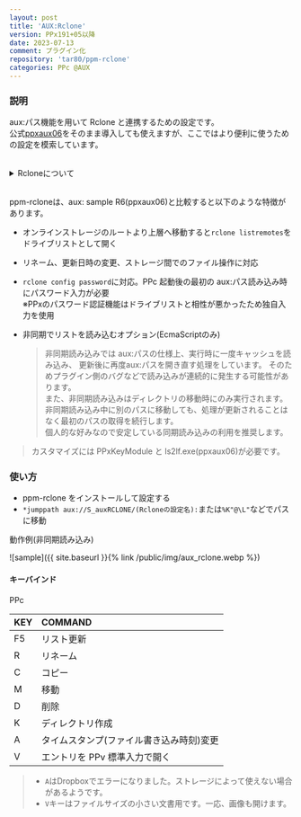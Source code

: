 ```yaml
---
layout: post
title: 'AUX:Rclone'
version: PPx191+05以降
date: 2023-07-13
comment: プラグイン化
repository: 'tar80/ppm-rclone'
categories: PPc @AUX
---
```


### 説明

aux:パス機能を用いて Rclone と連携するための設定です。  
公式[ppxaux06](http://toro.d.dooo.jp/slppx.html#ppxaux)をそのまま導入しても使えますが、ここではより便利に使うための設定を模索しています。

<BR>
<details><summary>Rcloneについて</summary><div>
  <ul>
    <li>Rcloneはオンラインストレージを操作するためのコマンドラインツールです。  
    有名どころのサービスは概ね対応していて、onedriveもgdriveもdropboxもamazon_S3も
    専用のアプリケーションは必要とせず、マウントする必要も無く、同様の操作で扱えます。
    </li>
    <li>通常%userprofile%\.config\rcloneに作られる設定ファイルはトークンなどがそのまま書き出されますが、
    パスワードを設定して暗号化することもできます。
    </li>
  </ul>
</div></details>
<BR>

ppm-rcloneは、aux: sample R6(ppxaux06)と比較すると以下のような特徴があります。

- オンラインストレージのルートより上層へ移動すると`rclone listremotes`をドライブリストとして開く
- リネーム、更新日時の変更、ストレージ間でのファイル操作に対応
- `rclone config password`に対応。PPc 起動後の最初の aux:パス読み込み時にパスワード入力が必要  
    ※PPxのパスワード認証機能はドライブリストと相性が悪かったため独自入力を使用
- 非同期でリストを読み込むオプション(EcmaScriptのみ)

  > 非同期読み込みでは aux:パスの仕様上、実行時に一度キャッシュを読み込み、
  > 更新後に再度aux:パスを開き直す処理をしています。
  > そのためプラグイン側のバグなどで読み込みが連続的に発生する可能性があります。  
  > また、非同期読み込みはディレクトリの移動時にのみ実行されます。
  > 非同期読み込み中に別のパスに移動しても、処理が更新されることはなく最初のパスの取得を続行します。  
  > 個人的な好みなので安定している同期読み込みの利用を推奨します。

> カスタマイズには PPxKeyModule と ls2lf\.exe(ppxaux06)が必要です。

### 使い方

- ppm-rclone をインストールして設定する
- `*jumppath aux://S_auxRCLONE/(Rcloneの設定名):`または`%K"@\L"`などでパスに移動

動作例(非同期読み込み)

![sample]({{ site.baseurl }}{% link /public/img/aux_rclone.webp %})


#### キーバインド

PPc

| KEY | COMMAND                                  |
| :-- | :--------------------------------------- |
| F5  | リスト更新                               |
| R   | リネーム                                 |
| C   | コピー                                   |
| M   | 移動                                     |
| D   | 削除                                     |
| K   | ディレクトリ作成                         |
| A   | タイムスタンプ(ファイル書き込み時刻)変更 |
| V   | エントリを PPv 標準入力で開く            |

> - `A`はDropboxでエラーになりました。ストレージによって使えない場合があるようです。
> - `V`キーはファイルサイズの小さい文書用です。一応、画像も開けます。
